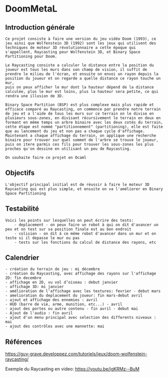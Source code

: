 # DoomMetaL

## Introduction générale
    Ce projet consiste à faire une version du jeu vidéo Doom (1993), ce jeu ainsi que Wolfenstein 3D (1992) sont les jeux qui utilisent des techniques de moteur 3D révolutionnaire a cette époque qui s'appellent, Raycasting pour Wolfenstein 3D, et Binary Space Partitioning pour Doom.

    Le Raycasting consiste a calculer le distance entre la position du joueur est tous les murs dans son champ de vision, il suffit de prendre le milieu de l'écran, et ensuite on envoi un rayon depuis la position du joueur et on regarde a quelle distance ce rayon touche un mur, 
    puis on peux afficher le mur dont la hauteur dépend de la distance calculée, plus le mur est loins, plus la hauteur sera petite, ce qui rendra une illusion de 3D.

    Binary Space Partition (BSP) est plus complexe mais plus rapide et efficace comparé au Raycasting, on commence par prendre notre terrain de jeu et a l'aide de tous les murs sur ce terrain on le divise en plusieurs sous-zones, en divisant récursivement le terrain en deux en formant en même temps un arbre binaire avec les deux cotés du terrain, cette étape est nommé "partitionnement" (partitioning), elle est faite que au lancement du jeu et non pas a chaque cycle d'affichage. 
    Maintenant a chaque affichage du terrain, on applique une recherche binaire pour trouver sur quel sommet de l'arbre se trouve le joueur, puis on itere parmis ces fils pour trouver les sous-zones les plus proches qu'on dessine en utilisant un peu de Raycasting.

    On souhaite faire ce projet en Ocaml

## Objectifs
    L'objectif principal initial est de réussir à faire le moteur 3D Raycasting qui est plus simple, et ensuite on va l'améliorer en Binary Space Partitioning 

## Testabilité
    Voici les points sur lesquelles on peut écrire des tests:
        - deplacement - on peux faire un robot à qui on dit d'avancer un peu et on test sur sa position finale est au bon endroit
        - colision - on dit à ce même robot d'avancer dans un mur et on teste si il depasse le mur ou pas 
        - tests sur les fonctions du calcul de distance des rayons, etc

## Calendrier
    - création du terrain de jeu : mi décembre 
    - création du Raycasting, avec affichage des rayons sur l'affichage 2D: fin decembre
    - affichage en 2D, vu vol d’oiseau : debut janvier
    - affichage 3D: mi janvier
    - amélioration de l'affichage avec les textures: fevrier - debut mars
    - amelioration du deplacement du joueur: fin mars-debut avril
    - ajout et affichage des ennemies : avril
    - HUD (barre de vie, arme, munition, etc...) - avril
    - ajout des portes ou autre contenu - fin avril - debut mai
    - Ajout de l'audio : fin avril
    - ajout d'un menu principal avec selection des differents niveaux : mai
    - ajout des contrôles avec une mannette: mai
    

## Références

https://guy-grave.developpez.com/tutoriels/jeux/doom-wolfenstein-raycasting/

Exemple du Raycasting en video: https://youtu.be/igKRMz--BuM